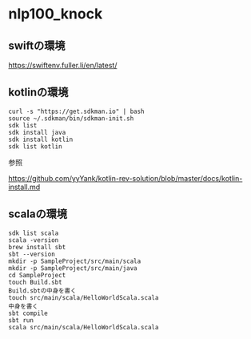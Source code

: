 # nlp100_knock


## swiftの環境

https://swiftenv.fuller.li/en/latest/


## kotlinの環境

    curl -s "https://get.sdkman.io" | bash
    source ~/.sdkman/bin/sdkman-init.sh
    sdk list
    sdk install java
    sdk install kotlin
    sdk list kotlin

参照

https://github.com/yyYank/kotlin-rev-solution/blob/master/docs/kotlin-install.md


## scalaの環境
	
	sdk list scala
	scala -version
	brew install sbt
	sbt --version
	mkdir -p SampleProject/src/main/scala
	mkdir -p SampleProject/src/main/java
	cd SampleProject
	touch Build.sbt
	Build.sbtの中身を書く
	touch src/main/scala/HelloWorldScala.scala
	中身を書く
	sbt compile
	sbt run
	scala src/main/scala/HelloWorldScala.scala

	